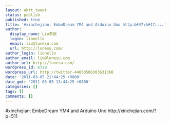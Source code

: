 ```yaml
---
layout: aktt_tweet
status: publish
published: true
title: '#xinchejian: EmbeDream YM4 and Arduino Uno http:&#47;&#47;...'
author:
  display_name: Lio李欧
  login: lionello
  email: lio@lunesu.com
  url: http://lunesu.com/
author_login: lionello
author_email: lio@lunesu.com
author_url: http://lunesu.com/
wordpress_id: 6728
wordpress_url: http://twitter-44030506303631360
date: '2011-03-05 21:44:25 +0800'
date_gmt: '2011-03-05 13:44:25 +0800'
categories: []
tags: []
comments: []
---
```

<p>#xinchejian: EmbeDream YM4 and Arduino Uno http:&#47;&#47;xinchejian.com&#47;?p=511</p>
